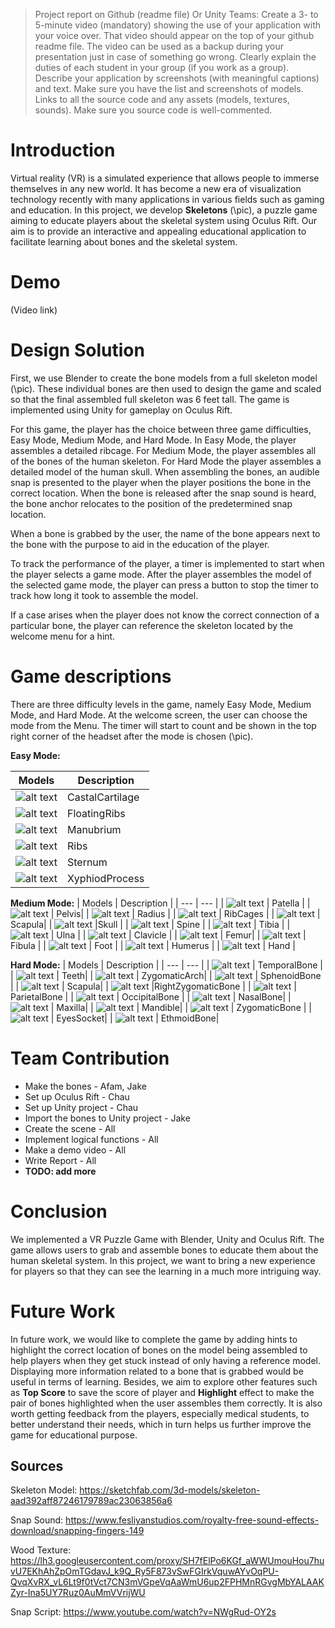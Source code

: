 >Project report on Github (readme file) Or Unity Teams:
Create a 3- to 5-minute video (mandatory) showing the use of your application with your voice over. That video should appear on the top of your github readme file. The video can be used as a backup during your presentation just in case of something go wrong.
Clearly explain the duties of each student in your group (if you work as a group).
Describe your application by screenshots (with meaningful captions) and text. Make sure you have the list and screenshots of models.
Links to all the source code and any assets (models, textures, sounds). Make sure you source code is well-commented.

# Introduction

Virtual reality (VR) is a simulated experience that allows people to immerse themselves in any new world. It has become a new era of visualization technology recently with many applications in various fields such as gaming and education.
In this project, we develop **Skeletons** (\pic), a puzzle game aiming to educate players about the skeletal system using Oculus Rift.
Our aim is to provide an interactive and appealing educational application to facilitate learning about bones and the skeletal system.

# Demo
(Video link)



# Design Solution


First, we use Blender to create the bone models from a full skeleton model (\pic). These individual bones are then used to design the game and scaled so that the final assembled full skeleton was 6 feet tall. The game is implemented using Unity for gameplay on Oculus Rift. 

For this game, the player has the choice between three game difficulties, Easy Mode, Medium Mode, and Hard Mode. In Easy Mode, the player assembles a detailed ribcage. For Medium Mode, the player assembles all of the bones of the human skeleton. For Hard Mode the player assembles a detailed model of the human skull. When assembling the bones, an audible snap is presented to the player when the player positions the bone in the correct location. When the bone is released after the snap sound is heard, the bone anchor relocates to the position of the predetermined snap location. 

When a bone is grabbed by the user, the name of the bone appears next to the bone with the purpose to aid in the education of the player. 

To track the performance of the player, a timer is implemented to start when the player selects a game mode. After the player assembles the model of the selected game mode, the player can press a button to stop the timer to track how long it took to assemble the model. 

If a case arises when the player does not know the correct connection of a particular bone, the player can reference the skeleton located by the welcome menu for a hint. 

# Game descriptions
There are three difficulty levels in the game, namely Easy Mode, Medium Mode, and Hard Mode. At the welcome screen, the user can choose the mode from the Menu. The timer will start to count and be shown in the top right corner of the headset after the mode is chosen (\pic).

**Easy Mode:**

| Models | Description |
| --- | --- |
| ![alt text](/Models/CastalCartilage.jpg) | CastalCartilage |
| ![alt text](/Models/FloatingRibs.jpg) | FloatingRibs|
| ![alt text](/Models/Manubrium.jpg) | Manubrium |
| ![alt text](/Models/Ribs.jpg) | Ribs |
| ![alt text](/Models/Sternum.jpg) | Sternum|
| ![alt text](/Models/XyphiodProcess.jpg) |XyphiodProcess |

**Medium Mode:**
| Models | Description |
| --- | --- |
| ![alt text](/Models/Patella.jpg) | Patella |
| ![alt text](/Models/Pelvis.jpg) | Pelvis|
| ![alt text](/Models/Radius.jpg) | Radius |
| ![alt text](/Models/RibCages.png) | RibCages |
| ![alt text](/Models/Scapula.png) | Scapula|
| ![alt text](/Models/Skull.jpg) |Skull |
| ![alt text](/Models/Spine.jpg) | Spine |
| ![alt text](/Models/Tibia.jpg) | Tibia |
| ![alt text](/Models/Ulna.jpg) | Ulna |
| ![alt text](/Models/leftClavicle.jpg) | Clavicle |
| ![alt text](/Models/leftFemur.jpg) | Femur|
| ![alt text](/Models/leftFibula.jpg) | Fibula |
| ![alt text](/Models/leftFoot.jpg) | Foot |
| ![alt text](/Models/leftHumerus.jpg) | Humerus |
| ![alt text](/Models/lefthand.jpg) | Hand |

**Hard Mode:**
| Models | Description |
| --- | --- |
| ![alt text](/Models/TemporalBone.jpg) | TemporalBone |
| ![alt text](/Models/Teeth.jpg) | Teeth|
| ![alt text](/Models/ZygomaticArch.jpg) | ZygomaticArch|
| ![alt text](/Models/SphenoidBone.jpg) | SphenoidBone |
| ![alt text](/Models/Scapula.png) | Scapula|
| ![alt text](/Models/RightZygomaticBone.jpg) |RightZygomaticBone |
| ![alt text](/Models/ParietalBone.jpg) | ParietalBone |
| ![alt text](/Models/OccipitalBone.jpg) | OccipitalBone |
| ![alt text](/Models/NasalBone.jpg) | NasalBone|
| ![alt text](/Models/Maxilla.jpg) | Maxilla|
| ![alt text](/Models/Mandible.jpg) | Mandible|
| ![alt text](/Models/ZygomaticBone.jpg) | ZygomaticBone |
| ![alt text](/Models/EyesSocket.jpg) | EyesSocket|
| ![alt text](/Models/EthmoidBone.jpg) | EthmoidBone|


# Team Contribution
- Make the bones - Afam, Jake
- Set up Oculus Rift - Chau
- Set up Unity project - Chau
- Import the bones to Unity project - Jake
- Create the scene - All
- Implement logical functions - All
- Make a demo video - All
- Write Report - All
- **TODO: add more**

# Conclusion
We implemented a VR Puzzle Game with Blender, Unity and Oculus Rift. The game allows users to grab and assemble bones to educate them about the human skeletal system. In this project, we want to bring a new experience for players so that they can see the learning in a much more intriguing way.

# Future Work
In future work, we would like to complete the game by adding hints to highlight the correct location of bones on the model being assembled to help players when they get stuck instead of only having a reference model. Displaying more information related to a bone that is grabbed would be useful in terms of learning. Besides, we aim to explore other features such as **Top Score** to save the score of player and **Highlight** effect to make the pair of bones highlighted when the user assembles them correctly. It is also worth getting feedback from the players, especially medical students, to better understand their needs, which in turn helps us further improve the game for educational purpose.

## Sources
Skeleton Model: https://sketchfab.com/3d-models/skeleton-aad392aff87246179789ac23063856a6

Snap Sound: https://www.fesliyanstudios.com/royalty-free-sound-effects-download/snapping-fingers-149

Wood Texture: https://lh3.googleusercontent.com/proxy/SH7fElPo6KGf_aWWUmouHou7huvU7EKhAhZpOmTGdavJ_k9Q_Ry5F873vSwFGIrkVquwAYvOqPU-QvqXvRX_vL6Lt9f0tVct7CN3mVGpeVqAaWmU6up2FPHMnRGvgMbYALAAKZyr-Ina5UY7Ruz0AuMmVVrijWU

Snap Script: https://www.youtube.com/watch?v=NWgRud-OY2s
